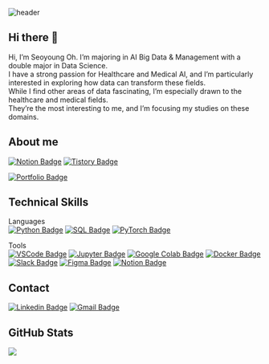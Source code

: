 ![header](https://capsule-render.vercel.app/api?type=waving&color=0:0000FF,100:00FFFF&customColorList=10&height=200&text=Seoyoung's%20GITHUB&fontSize=50&animation=twinkling&fontAlign=68&fontAlignY=36)


## Hi there 👋
Hi, I’m Seoyoung Oh. I’m majoring in AI Big Data & Management with a double major in Data Science. <br>
I have a strong passion for Healthcare and Medical AI, and I’m particularly interested in exploring how data can transform these fields. <br>
While I find other areas of data fascinating, I’m especially drawn to the healthcare and medical fields. <br>
They’re the most interesting to me, and I’m focusing my studies on these domains.

## About me <br>
[![Notion Badge](https://img.shields.io/badge/Notion-000000?style=flat-square&logo=notion&logoColor=white)](https://unleashed-oil-858.notion.site/seoyoung-oh)
[![Tistory Badge](https://img.shields.io/badge/Tistory-FF5722?style=flat-square&logo=tistory&logoColor=white)](https://5seo0.tistory.com) <br>

[![Portfolio Badge](https://img.shields.io/badge/Portfolio-6A5ACD?style=for-the-badge&logo=githubpages&logoColor=white)](https://5seoyoung.github.io/About-me/)

## Technical Skills <br>
Languages <br>
[![Python Badge](https://img.shields.io/badge/Python-3776AB?style=flat-square&logo=python&logoColor=white)](https://www.python.org/)
[![SQL Badge](https://img.shields.io/badge/SQL-4479A1?style=flat-square&logo=MySQL&logoColor=white)](https://www.mysql.com/)
[![PyTorch Badge](https://img.shields.io/badge/PyTorch-EE4C2C?style=flat-square&logo=PyTorch&logoColor=white)](https://pytorch.org/)

Tools <br>
[![VSCode Badge](https://img.shields.io/badge/VSCode-007ACC?style=flat-square&logo=visual-studio-code&logoColor=white)](https://code.visualstudio.com/)
[![Jupyter Badge](https://img.shields.io/badge/Jupyter-F37626?style=flat-square&logo=jupyter&logoColor=white)](https://jupyter.org/)
[![Google Colab Badge](https://img.shields.io/badge/Google%20Colab-F9AB00?style=flat-square&logo=google-colab&logoColor=white)](https://colab.research.google.com/)
[![Docker Badge](https://img.shields.io/badge/Docker-2496ED?style=flat-square&logo=docker&logoColor=white)](https://www.docker.com/)
[![Slack Badge](https://img.shields.io/badge/Slack-4A154B?style=flat-square&logo=slack&logoColor=white)](https://slack.com/)
[![Figma Badge](https://img.shields.io/badge/Figma-F24E1E?style=flat-square&logo=figma&logoColor=white)](https://figma.com/)
[![Notion Badge](https://img.shields.io/badge/Notion-000000?style=flat-square&logo=notion&logoColor=white)](https://notion.so/)

## Contact
[![Linkedin Badge](https://img.shields.io/badge/-LinkedIn-blue?style=flat-square&logo=Linkedin&logoColor=white&link=https://www.linkedin.com/in/5seo0/)](https://www.linkedin.com/in/5seo0/)
[![Gmail Badge](https://img.shields.io/badge/Gmail-d14836?style=flat-square&logo=Gmail&logoColor=white&link=mailto:inmani1555@gmail.com)](mailto:inmani1555@gmail.com)



## GitHub Stats
<picture>
  <source
    srcset="https://github-readme-stats.vercel.app/api?username=5seoyoung&show_icons=true&theme=dark"
    media="(prefers-color-scheme: dark)"
  />
  <source
    srcset="https://github-readme-stats.vercel.app/api?username=5seoyoung&show_icons=true"
    media="(prefers-color-scheme: light), (prefers-color-scheme: no-preference)"
  />
  <img src="https://github-readme-stats.vercel.app/api?username=5seoyoung&show_icons=true" />
</picture>






<!--
**5seoyoung/5seoyoung** is a ✨ _special_ ✨ repository because its `README.md` (this file) appears on your GitHub profile.

Here are some ideas to get you started:

- 🔭 I’m currently working on ...
- 🌱 I’m currently learning ...
- 👯 I’m looking to collaborate on ...
- 🤔 I’m looking for help with ...
- 💬 Ask me about ...
- 📫 How to reach me: ...
- 😄 Pronouns: ...
- ⚡ Fun fact: ...
-->
